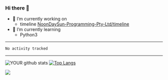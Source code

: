 ### Hi there 👋

- 🔭 I’m currently working on
  - timeline [NoonDaySun-Programming-Pty-Ltd/timeline](https://github.com/NoonDaySun-Programming-Pty-Ltd/timeline)
- 🌱 I’m currently learning
  - Python3

---
<!--START_SECTION:waka-->

```txt
No activity tracked
```

<!--END_SECTION:waka-->
---
![YOUR github stats](https://github-readme-stats.vercel.app/api?username=noondaysun&show_icons=true&theme=onedark) [![Top Langs](https://github-readme-stats.vercel.app/api/top-langs/?username=noondaysun&layout=compact&theme=onedark)](https://github.com/anuraghazra/github-readme-stats)

[<img src="https://img.shields.io/badge/linkedin-%230077B5.svg?&style=for-the-badge&logo=linkedin&logoColor=white" />](https://www.linkedin.com/in/feighen-oosterbroek-9630a514a/)
